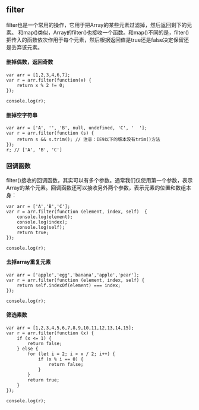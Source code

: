 ## filter
filter也是一个常用的操作，它用于把Array的某些元素过滤掉，然后返回剩下的元素。
和map()类似，Array的filter()也接收一个函数。和map()不同的是，filter()把传入的函数依次作用于每个元素，然后根据返回值是true还是false决定保留还是丢弃该元素。

#### 删掉偶数，返回奇数
````
var arr = [1,2,3,4,6,7];
var r = arr.filter(function(x) {
	return x % 2 != 0;
});

console.log(r);
````

#### 删掉空字符串
````
var arr = ['A', '', 'B', null, undefined, 'C', '  '];
var r = arr.filter(function (s) {
    return s && s.trim(); // 注意：IE9以下的版本没有trim()方法
});
r; // ['A', 'B', 'C']
````

### 回调函数
filter()接收的回调函数，其实可以有多个参数。通常我们仅使用第一个参数，表示Array的某个元素。回调函数还可以接收另外两个参数，表示元素的位置和数组本身：
````
var arr = ['A','B','C'];
var r = arr.filter(function (element, index, self)  {
	console.log(element);
	console.log(index);
	console.log(self);
	return true;
});

console.log(r);
````

#### 去掉array重复元素
````
var arr = ['apple','egg','banana','apple','pear'];
var r = arr.filter(function (element, index, self) {
	return self.indexOf(element) === index;
});

console.log(r);
````

#### 筛选素数
````
var arr = [1,2,3,4,5,6,7,8,9,10,11,12,13,14,15];
var r = arr.filter(function (x) {
	if (x <= 1) {
		return false;
	} else {
		for (let i = 2; i < x / 2; i++) {
			if (x % i == 0) {
				return false;
			}
		}
		return true;
	}
});

console.log(r);
````